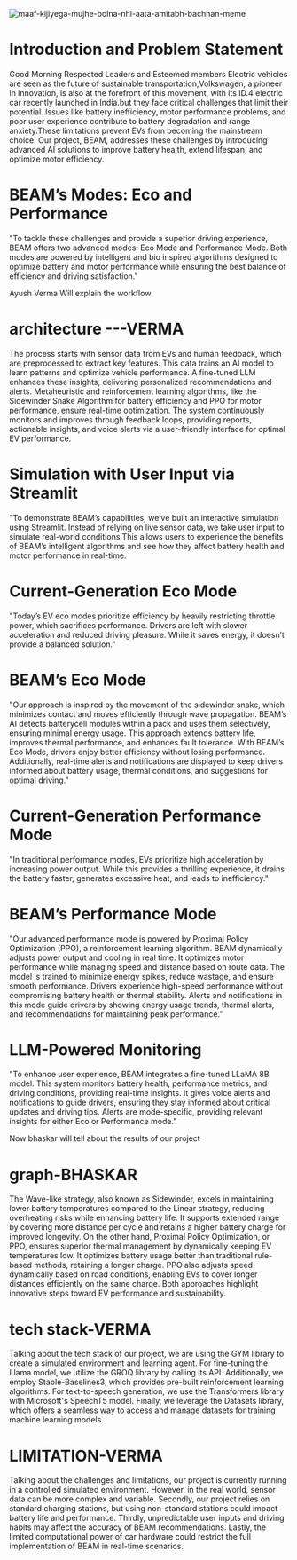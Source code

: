 ![maaf-kijiyega-mujhe-bolna-nhi-aata-amitabh-bachhan-meme](https://github.com/user-attachments/assets/4e5e7faa-b449-4721-b2c2-625eaa03d92d)

# Introduction and Problem Statement
Good Morning Respected Leaders and Esteemed members
Electric vehicles are seen as the future of sustainable transportation,Volkswagen, a pioneer in innovation, is also at the forefront of this movement, with its ID.4 electric car recently launched in India.but they face critical challenges that limit their potential. Issues like battery inefficiency, motor performance problems, and poor user experience contribute to battery degradation and range anxiety.These limitations prevent EVs from becoming the mainstream choice. Our project, BEAM, addresses these challenges by introducing advanced AI solutions to improve battery health, extend lifespan, and optimize motor efficiency.

# BEAM’s Modes: Eco and Performance
"To tackle these challenges and provide a superior driving experience, BEAM offers two advanced modes: Eco Mode and Performance Mode. Both modes are powered by intelligent and bio inspired algorithms designed to optimize battery and motor performance while ensuring the best balance of efficiency and driving satisfaction."

Ayush Verma Will explain the workflow

# architecture ---VERMA
The process starts with sensor data from EVs and human feedback, which are preprocessed to extract key features. This data trains an AI model to learn patterns and optimize vehicle performance. A fine-tuned LLM enhances these insights, delivering personalized recommendations and alerts. Metaheuristic and reinforcement learning algorithms, like the Sidewinder Snake Algorithm for battery efficiency and PPO for motor performance, ensure real-time optimization. The system continuously monitors and improves through feedback loops, providing reports, actionable insights, and voice alerts via a user-friendly interface for optimal EV performance.

# Simulation with User Input via Streamlit
"To demonstrate BEAM’s capabilities, we’ve built an interactive simulation using Streamlit. Instead of relying on live sensor data, we take user input to simulate real-world conditions.This allows users to experience the benefits of BEAM’s intelligent algorithms and see how they affect battery health and motor performance in real-time.

# Current-Generation Eco Mode

"Today’s EV eco modes prioritize efficiency by heavily restricting throttle power, which sacrifices performance. Drivers are left with slower acceleration and reduced driving pleasure. While it saves energy, it doesn’t provide a balanced solution."

# BEAM’s Eco Mode
"Our approach is inspired by the movement of the sidewinder snake, which minimizes contact and moves efficiently through wave propagation. BEAM’s AI detects batterycell modules within a pack and uses them selectively, ensuring minimal energy usage. This approach extends battery life, improves thermal performance, and enhances fault tolerance. With BEAM’s Eco Mode, drivers enjoy better efficiency without losing performance. Additionally, real-time alerts and notifications are displayed to keep drivers informed about battery usage, thermal conditions, and suggestions for optimal driving."

# Current-Generation Performance Mode

"In traditional performance modes, EVs prioritize high acceleration by increasing power output. While this provides a thrilling experience, it drains the battery faster, generates excessive heat, and leads to inefficiency."

# BEAM’s Performance Mode
"Our advanced performance mode is powered by Proximal Policy Optimization (PPO), a reinforcement learning algorithm. BEAM dynamically adjusts power output and cooling in real time. It optimizes motor performance while managing speed and distance based on route data. The model is trained to minimize energy spikes, reduce wastage, and ensure smooth performance. Drivers experience high-speed performance without compromising battery health or thermal stability. Alerts and notifications in this mode guide drivers by showing energy usage trends, thermal alerts, and recommendations for maintaining peak performance."

# LLM-Powered Monitoring
"To enhance user experience, BEAM integrates a fine-tuned LLaMA 8B model. This system monitors battery health, performance metrics, and driving conditions, providing real-time insights. It gives voice alerts and notifications to guide drivers, ensuring they stay informed about critical updates and driving tips. Alerts are mode-specific, providing relevant insights for either Eco or Performance mode."

Now bhaskar will tell about the results of our project

# graph-BHASKAR
The Wave-like strategy, also known as Sidewinder, excels in maintaining lower battery temperatures compared to the Linear strategy, reducing overheating risks while enhancing battery life. It supports extended range by covering more distance per cycle and retains a higher battery charge for improved longevity. On the other hand, Proximal Policy Optimization, or PPO, ensures superior thermal management by dynamically keeping EV temperatures low. It optimizes battery usage better than traditional rule-based methods, retaining a longer charge. PPO also adjusts speed dynamically based on road conditions, enabling EVs to cover longer distances efficiently on the same charge. Both approaches highlight innovative steps toward EV performance and sustainability.

# tech stack-VERMA
Talking about the tech stack of our project, we are using the GYM library to create a simulated environment and learning agent. For fine-tuning the Llama model, we utilize the GROQ library by calling its API. Additionally, we employ Stable-Baselines3, which provides pre-built reinforcement learning algorithms. For text-to-speech generation, we use the Transformers library with Microsoft's SpeechT5 model. Finally, we leverage the Datasets library, which offers a seamless way to access and manage datasets for training machine learning models.

# LIMITATION-VERMA
Talking about the challenges and limitations, our project is currently running in a controlled simulated environment. However, in the real world, sensor data can be more complex and variable. Secondly, our project relies on standard charging stations, but using non-standard stations could impact battery life and performance. Thirdly, unpredictable user inputs and driving habits may affect the accuracy of BEAM recommendations. Lastly, the limited computational power of car hardware could restrict the full implementation of BEAM in real-time scenarios.
